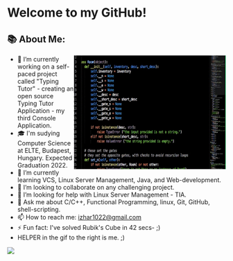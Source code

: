 # Welcome to my GitHub! 
## 📚 About Me:
<a href="https://github.com/izitPro/"><img align="right" width="350" height="263" src="https://github.com/izitPro/izitPro/blob/master/misc/prof.gif"></a>
  - 🔭 I’m currently working on a self-paced project called "Typing Tutor" - creating an open source Typing Tutor Application - my third Console Application.
  - 🎓 I'm sudying Computer Science at ELTE, Budapest, Hungary. Expected Graduation 2022. 
  - 🌱 I’m currently learning VCS, Linux Server Management, Java, and Web-development. 
  - 👯 I’m looking to collaborate on any challenging project. 
  - 🤔 I’m looking for help with Linux Server Management - TIA.
  - 💬 Ask me about C/C++, Functional Programming, linux, Git, GitHub, shell-scripting.
  - 📫 How to reach me: izhar1022@gmail.com
  - ⚡ Fun fact: I've solved Rubik's Cube in 42 secs- ;)
  - HELPER in the gif to the right is me. ;)


<a href="https://github.com/izitPro"> <img src="https://komarev.com/ghpvc/?username=izitPro&label=Profile+Views&color=2e8b57&style=flat" /></a>
